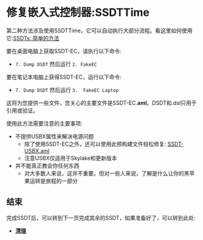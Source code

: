 # 修复嵌入式控制器:SSDTTime

第二种方法涉及使用SSDTTime，它可以自动执行大部分流程。看这里如何使用它:[SSDTs: 简单的方法](/ssdt-methods/ssdt-easy.md)

要在桌面电脑上获取SSDT-EC，请执行以下命令:

* `7. Dump DSDT` 然后运行 `2. FakeEC`

要在笔记本电脑上获得SSDT-EC，运行以下命令:

* `7. Dump DSDT` 然后运行 `3.  FakeEC Laptop`

这将为您提供一些文件，您关心的主要文件是SSDT-EC.**aml**。DSDT和.dsl只用于引用或验证。

使用此方法需要注意的主要事项:

* 不提供USBX属性来解决电源问题
  * 除了使用SSDT-EC之外，还可以使用此预构建文件轻松修复: [SSDT-USBX.aml](https://github.com/dortania/OpenCore-Post-Install/blob/master/extra-files/SSDT-USBX.aml)
  * 注意USBX仅适用于Skylake和更新版本
* 并不能真正教会你任何东西
  * 对大多数人来说，这并不重要。但对一些人来说，了解是什么让你的黑苹果运转是旅程的一部分

## 结束

完成SSDT后，可以转到下一页完成其余的SSDT，如果准备好了，可以转到此处:

* [**清理**](/cleanup.md)
